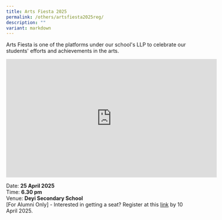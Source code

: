 ```yaml
---
title: Arts Fiesta 2025
permalink: /others/artsfiesta2025reg/
description: ""
variant: markdown
---
```

<p>Arts Fiesta is one of the platforms under our school's LLP to celebrate
our students' efforts and achievements in the arts.</p>
<p></p>

<iframe allowfullscreen="" allow="accelerometer; autoplay; clipboard-write; encrypted-media; gyroscope; picture-in-picture; web-share" frameborder="0" title="Art fiesta 2023" src="https://www.youtube.com/embed/aTjo6kHdj40" height="321.5" width="571.5"></iframe>


<p>Date: <strong>25 April 2025</strong> 
<br>Time: <strong>6.30 pm</strong> 
<br>Venue: <strong>Deyi Secondary School</strong>
<br>[For Alumni Only] - Interested in getting a seat? Register at this <a href="https://forms.gle/2kPEds1RwtYFpThG9" rel="noopener nofollow" target="_blank">link</a> by
10 April 2025.</p>